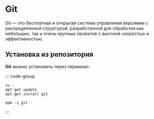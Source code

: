 # Git

Git — это бесплатная и открытая система управления версиями с распределенной структурой, разработанной для обработки как небольших, так и очень крупных проектов с высокой скоростью и эффективностью.

## Установка из репозитория

**Git** можно установить через терминал:

::: code-group

```shell[apt-get]
su -
apt-get update
apt-get install git
```
```shell[epm]
epm -i git
```
:::
